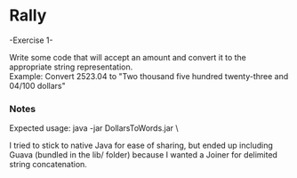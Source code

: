 Rally
=====

-Exercise 1-

Write some code that will accept an amount and convert it to the appropriate string representation.
<br>Example: Convert 2523.04 to "Two thousand five hundred twenty-three and 04/100 dollars"


<h3>Notes</h3>
Expected usage:
  java -jar DollarsToWords.jar \<amount\> 

I tried to stick to native Java for ease of sharing, but ended up including Guava (bundled in the lib/ folder) because I wanted a Joiner for delimited string concatenation.
